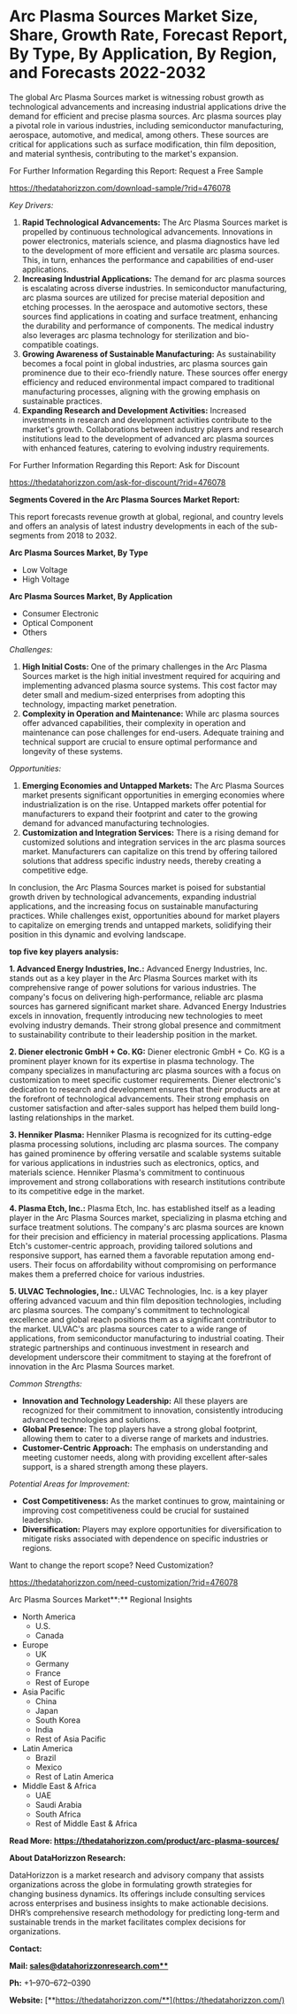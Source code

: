 ﻿# **Arc Plasma Sources Market Size, Share, Growth Rate, Forecast Report, By Type, By Application, By Region, and Forecasts 2022-2032**
The global Arc Plasma Sources market is witnessing robust growth as technological advancements and increasing industrial applications drive the demand for efficient and precise plasma sources. Arc plasma sources play a pivotal role in various industries, including semiconductor manufacturing, aerospace, automotive, and medical, among others. These sources are critical for applications such as surface modification, thin film deposition, and material synthesis, contributing to the market's expansion.

For Further Information Regarding this Report: Request a Free Sample

<https://thedatahorizzon.com/download-sample/?rid=476078>

*Key Drivers:*

1. **Rapid Technological Advancements:** The Arc Plasma Sources market is propelled by continuous technological advancements. Innovations in power electronics, materials science, and plasma diagnostics have led to the development of more efficient and versatile arc plasma sources. This, in turn, enhances the performance and capabilities of end-user applications.
1. **Increasing Industrial Applications:** The demand for arc plasma sources is escalating across diverse industries. In semiconductor manufacturing, arc plasma sources are utilized for precise material deposition and etching processes. In the aerospace and automotive sectors, these sources find applications in coating and surface treatment, enhancing the durability and performance of components. The medical industry also leverages arc plasma technology for sterilization and bio-compatible coatings.
1. **Growing Awareness of Sustainable Manufacturing:** As sustainability becomes a focal point in global industries, arc plasma sources gain prominence due to their eco-friendly nature. These sources offer energy efficiency and reduced environmental impact compared to traditional manufacturing processes, aligning with the growing emphasis on sustainable practices.
1. **Expanding Research and Development Activities:** Increased investments in research and development activities contribute to the market's growth. Collaborations between industry players and research institutions lead to the development of advanced arc plasma sources with enhanced features, catering to evolving industry requirements.

For Further Information Regarding this Report: Ask for Discount

<https://thedatahorizzon.com/ask-for-discount/?rid=476078>

**Segments Covered in the Arc Plasma Sources Market Report:**

This report forecasts revenue growth at global, regional, and country levels and offers an analysis of latest industry developments in each of the sub-segments from 2018 to 2032.

**Arc Plasma Sources Market, By Type**

- Low Voltage
- High Voltage

**Arc Plasma Sources Market, By Application**

- Consumer Electronic
- Optical Component
- Others

*Challenges:*

1. **High Initial Costs:** One of the primary challenges in the Arc Plasma Sources market is the high initial investment required for acquiring and implementing advanced plasma source systems. This cost factor may deter small and medium-sized enterprises from adopting this technology, impacting market penetration.
1. **Complexity in Operation and Maintenance:** While arc plasma sources offer advanced capabilities, their complexity in operation and maintenance can pose challenges for end-users. Adequate training and technical support are crucial to ensure optimal performance and longevity of these systems.

*Opportunities:*

1. **Emerging Economies and Untapped Markets:** The Arc Plasma Sources market presents significant opportunities in emerging economies where industrialization is on the rise. Untapped markets offer potential for manufacturers to expand their footprint and cater to the growing demand for advanced manufacturing technologies.
1. **Customization and Integration Services:** There is a rising demand for customized solutions and integration services in the arc plasma sources market. Manufacturers can capitalize on this trend by offering tailored solutions that address specific industry needs, thereby creating a competitive edge.

In conclusion, the Arc Plasma Sources market is poised for substantial growth driven by technological advancements, expanding industrial applications, and the increasing focus on sustainable manufacturing practices. While challenges exist, opportunities abound for market players to capitalize on emerging trends and untapped markets, solidifying their position in this dynamic and evolving landscape.

**top five key players analysis:**

**1. Advanced Energy Industries, Inc.:** Advanced Energy Industries, Inc. stands out as a key player in the Arc Plasma Sources market with its comprehensive range of power solutions for various industries. The company's focus on delivering high-performance, reliable arc plasma sources has garnered significant market share. Advanced Energy Industries excels in innovation, frequently introducing new technologies to meet evolving industry demands. Their strong global presence and commitment to sustainability contribute to their leadership position in the market.

**2. Diener electronic GmbH + Co. KG:** Diener electronic GmbH + Co. KG is a prominent player known for its expertise in plasma technology. The company specializes in manufacturing arc plasma sources with a focus on customization to meet specific customer requirements. Diener electronic's dedication to research and development ensures that their products are at the forefront of technological advancements. Their strong emphasis on customer satisfaction and after-sales support has helped them build long-lasting relationships in the market.

**3. Henniker Plasma:** Henniker Plasma is recognized for its cutting-edge plasma processing solutions, including arc plasma sources. The company has gained prominence by offering versatile and scalable systems suitable for various applications in industries such as electronics, optics, and materials science. Henniker Plasma's commitment to continuous improvement and strong collaborations with research institutions contribute to its competitive edge in the market.

**4. Plasma Etch, Inc.:** Plasma Etch, Inc. has established itself as a leading player in the Arc Plasma Sources market, specializing in plasma etching and surface treatment solutions. The company's arc plasma sources are known for their precision and efficiency in material processing applications. Plasma Etch's customer-centric approach, providing tailored solutions and responsive support, has earned them a favorable reputation among end-users. Their focus on affordability without compromising on performance makes them a preferred choice for various industries.

**5. ULVAC Technologies, Inc.:** ULVAC Technologies, Inc. is a key player offering advanced vacuum and thin film deposition technologies, including arc plasma sources. The company's commitment to technological excellence and global reach positions them as a significant contributor to the market. ULVAC's arc plasma sources cater to a wide range of applications, from semiconductor manufacturing to industrial coating. Their strategic partnerships and continuous investment in research and development underscore their commitment to staying at the forefront of innovation in the Arc Plasma Sources market.

*Common Strengths:*

- **Innovation and Technology Leadership:** All these players are recognized for their commitment to innovation, consistently introducing advanced technologies and solutions.
- **Global Presence:** The top players have a strong global footprint, allowing them to cater to a diverse range of markets and industries.
- **Customer-Centric Approach:** The emphasis on understanding and meeting customer needs, along with providing excellent after-sales support, is a shared strength among these players.

*Potential Areas for Improvement:*

- **Cost Competitiveness:** As the market continues to grow, maintaining or improving cost competitiveness could be crucial for sustained leadership.
- **Diversification:** Players may explore opportunities for diversification to mitigate risks associated with dependence on specific industries or regions.

Want to change the report scope? Need Customization?

<https://thedatahorizzon.com/need-customization/?rid=476078>

Arc Plasma Sources Market**:** Regional Insights

- North America
  - U.S.
  - Canada
- Europe
  - UK
  - Germany
  - France
  - Rest of Europe
- Asia Pacific
  - China
  - Japan
  - South Korea
  - India
  - Rest of Asia Pacific
- Latin America
  - Brazil
  - Mexico
  - Rest of Latin America
- Middle East & Africa
  - UAE
  - Saudi Arabia
  - South Africa
  - Rest of Middle East & Africa

**Read More: https://thedatahorizzon.com/product/arc-plasma-sources/**

**About DataHorizzon Research:**

DataHorizzon is a market research and advisory company that assists organizations across the globe in formulating growth strategies for changing business dynamics. Its offerings include consulting services across enterprises and business insights to make actionable decisions. DHR’s comprehensive research methodology for predicting long-term and sustainable trends in the market facilitates complex decisions for organizations.

**Contact:**

**Mail: [sales@datahorizzonresearch.com**](mailto:sales@datahorizzonresearch.com)**

**Ph:** +1–970–672–0390

**Website:** [**https://thedatahorizzon.com/**](https://thedatahorizzon.com/)


